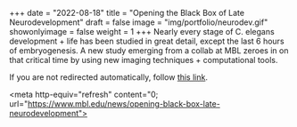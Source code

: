 +++
date = "2022-08-18"
title = "Opening the Black Box of Late Neurodevelopment"
draft = false
image = "img/portfolio/neurodev.gif"
showonlyimage = false
weight = 1
+++
Nearly every stage of C. elegans development + life has been studied in great detail, except the last 6 hours of embryogenesis. A new study emerging from a collab at MBL zeroes in on that critical time by using new imaging techniques + computational tools.
<!--more-->
If you are not redirected automatically, follow <a href='https://www.mbl.edu/news/opening-black-box-late-neurodevelopment'> this link</a>.

<meta http-equiv="refresh" content="0; url="https://www.mbl.edu/news/opening-black-box-late-neurodevelopment"> 
